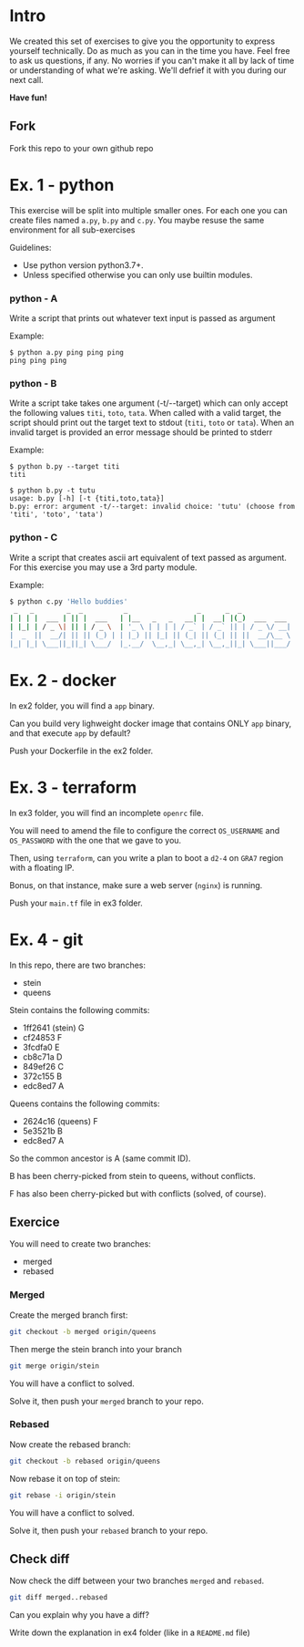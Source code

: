 # Intro

We created this set of exercises to give you the opportunity to express yourself technically. Do as much as you can in
the time you have. Feel free to ask us questions, if any. No worries if you can't make it all by lack of time or
understanding of what we're asking. We'll defrief it with you during our next call.

**Have fun!**

## Fork

Fork this repo to your own github repo

# Ex. 1 - python

This exercise will be split into multiple smaller ones. For each one
you can create files named `a.py`, `b.py` and `c.py`. You maybe resuse the same
environment for all sub-exercises

Guidelines:
- Use python version python3.7+.
- Unless specified otherwise you can only use builtin modules.

### python - A

Write a script that prints out whatever text input is passed as argument

Example:

```
$ python a.py ping ping ping
ping ping ping
```

### python - B

Write a script take takes one argument (-t/--target) which can only
accept the following values `titi`, `toto`, `tata`. When called with a valid
target, the script should print out the target text to stdout (`titi`, `toto` or `tata`).
When an invalid target is provided an error message should be printed to stderr

Example:

```
$ python b.py --target titi
titi

$ python b.py -t tutu
usage: b.py [-h] [-t {titi,toto,tata}]
b.py: error: argument -t/--target: invalid choice: 'tutu' (choose from 'titi', 'toto', 'tata')
```

### python - C

Write a script that creates ascii art equivalent of text passed as argument.
For this exercise you may use a 3rd party module.

Example:

```bash
$ python c.py 'Hello buddies'
 _   _        _  _          _                 _      _  _
| | | |  ___ | || |  ___   | |__   _   _   __| |  __| |(_)  ___  ___
| |_| | / _ \| || | / _ \  | '_ \ | | | | / _` | / _` || | / _ \/ __|
|  _  ||  __/| || || (_) | | |_) || |_| || (_| || (_| || ||  __/\__ \
|_| |_| \___||_||_| \___/  |_.__/  \__,_| \__,_| \__,_||_| \___||___/

```

# Ex. 2 - docker

In ex2 folder, you will find a `app` binary.

Can you build very lighweight docker image that contains ONLY `app` binary, and that execute `app` by default?

Push your Dockerfile in the ex2 folder.

# Ex. 3 - terraform

In ex3 folder, you will find an incomplete `openrc` file.

You will need to amend the file to configure the correct `OS_USERNAME` and `OS_PASSWORD` with the one that we gave to you.

Then, using `terraform`, can you write a plan to boot a `d2-4` on `GRA7` region with a floating IP.

Bonus, on that instance, make sure a web server (`nginx`) is running.

Push your `main.tf` file in ex3 folder.

# Ex. 4 - git

In this repo, there are two branches:

- stein
- queens

Stein contains the following commits:

- 1ff2641 (stein) G
- cf24853 F
- 3fcdfa0 E
- cb8c71a D
- 849ef26 C
- 372c155 B
- edc8ed7 A

Queens contains the following commits:

- 2624c16 (queens) F
- 5e3521b B
- edc8ed7 A

So the common ancestor is A (same commit ID).

B has been cherry-picked from stein to queens, without conflicts.

F has also been cherry-picked but with conflicts (solved, of course).

## Exercice

You will need to create two branches:

- merged
- rebased

### Merged

Create the merged branch first:

```bash
git checkout -b merged origin/queens
```

Then merge the stein branch into your branch

```bash
git merge origin/stein
```

You will have a conflict to solved.

Solve it, then push your `merged` branch to your repo.

### Rebased

Now create the rebased branch:

```bash
git checkout -b rebased origin/queens
```

Now rebase it on top of stein:

```bash
git rebase -i origin/stein
```

You will have a conflict to solved.

Solve it, then push your `rebased` branch to your repo.

## Check diff

Now check the diff between your two branches `merged` and `rebased`.

```bash
git diff merged..rebased
```

Can you explain why you have a diff?

Write down the explanation in ex4 folder (like in a `README.md` file)
